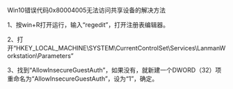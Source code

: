Win10错误代码0x80004005无法访问共享设备的解决方法

1、按win+R打开运行，输入“regedit”，打开注册表编辑器。


2、打开“HKEY_LOCAL_MACHINE\SYSTEM\CurrentControlSet\Services\LanmanWorkstation\Parameters”


3、找到“AllowInsecureGuestAuth”，如果没有，就新建一个DWORD（32）项重命名为“AllowInsecureGuestAuth”，设为“1”，确定。